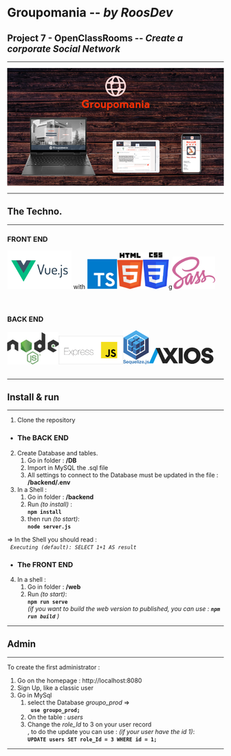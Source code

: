 # **Groupomania**  --  *by RoosDev* 

## Project 7 - OpenClassRooms  -- *Create a corporate Social Network*
---

![Groupomania App - Responsive](./readme/Readme-Grouporama-800.png "Responsive Design")

---
## **The Techno.**
---

### **FRONT END** <br />
<img src="./readme/vueJS.png" width="150px" alt="VueJS 3.23 - SFC - Script Setup & Composition API"> with
<img src="./readme/Typescript.png" width="70px" alt="TypeScript - FrontEnd"><img src="./readme/html5.png" width="60px" alt="HTML5"><img src="./readme/css3.png" width="60px" alt="CSS3">g<img src="./readme/sass.png" width="100px" alt="SASS">
<br />
<br />
<br />

### **BACK END** <br />
<img src="./readme/nodeJS.png" width="120px" alt="NodeJS v16.x"><img src="./readme/expressJS.png" width="150px" alt="Express"><img src="./readme/sequelize-logo.png" width="60px" alt="Sequelize"><img src="./readme/Axios.png" width="150px" alt="Axios">
 <br />
 <br />

---
## **Install & run**
---

1. Clone the repository

* ### The BACK END
2. Create Database and tables.
   1. Go in folder : **/DB**
   2. Import in MySQL the .sql file
   3. All settings to connect to the Database must be updated in the file  : **/backend/.env**
3. In a Shell :
   1. Go in folder : **/backend**
   2. Run *(to install)* :   <br /> 
    **``` npm install ```**
   3. then run *(to start)*:<br /> 
    **``` node server.js ```**

=> In the Shell you should read  :<br /> 
      *``` Executing (default): SELECT 1+1 AS result```*

* ### The FRONT END
4. In a shell :
   1. Go in folder : **/web**
   2. Run *(to start)*:<br /> 
   **``` npm run serve ```**<br /> 
   *(if you want to build the web version to published, you can use : **```npm run build```** )*
    
---
## **Admin**
---

To create the first administrator : 

1. Go on the homepage : http://localhost:8080 
2. Sign Up, like a classic user
3. Go in MySql 
   1. select the Database *groupo_prod*   =>   <br />  **``` use groupo_prod;```**
   2. On the table : *users* 
   3. Change the *role_Id* to 3 on your user record<br /> , to do the update you can use : *(if your user have the id 1)*: <br />
    **```UPDATE users SET role_Id = 3 WHERE id = 1; ```**

---
